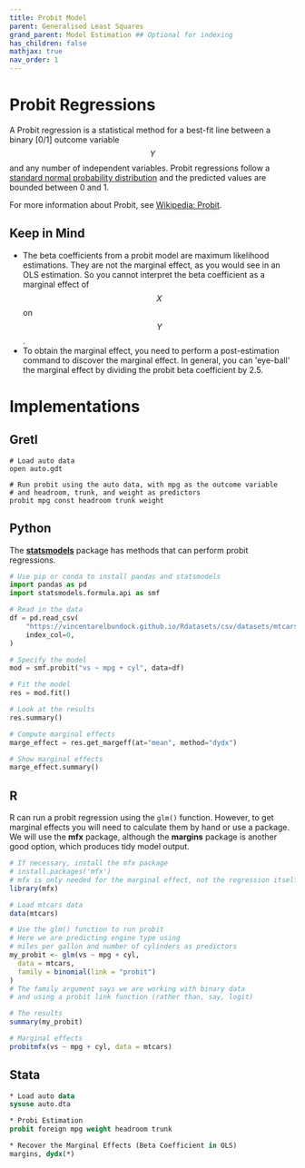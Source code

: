 ```yaml
---
title: Probit Model
parent: Generalised Least Squares
grand_parent: Model Estimation ## Optional for indexing
has_children: false
mathjax: true
nav_order: 1
---
```


# Probit Regressions

A Probit regression is a statistical method for a best-fit line between a binary [0/1] outcome variable $$Y$$ and any number of independent variables. Probit regressions follow a [standard normal probability distribution](https://en.wikipedia.org/wiki/Normal_distribution) and the predicted values are bounded between 0 and 1.

For more information about Probit, see [Wikipedia: Probit](https://en.wikipedia.org/wiki/Probit_model).

## Keep in Mind
- The beta coefficients from a probit model are maximum likelihood estimations. They are not the marginal effect, as you would see in an OLS estimation. So you cannot interpret the beta coefficient as a marginal effect of $$X$$ on $$Y$$.
- To obtain the marginal effect, you need to perform a post-estimation command to discover the marginal effect. In general, you can 'eye-ball' the marginal effect by dividing the probit beta coefficient by 2.5.

# Implementations

## Gretl

```gretl
# Load auto data
open auto.gdt

# Run probit using the auto data, with mpg as the outcome variable
# and headroom, trunk, and weight as predictors
probit mpg const headroom trunk weight
```

## Python

The [**statsmodels**](https://www.statsmodels.org/stable/index.html) package has methods that can perform probit regressions.

```python
# Use pip or conda to install pandas and statsmodels
import pandas as pd
import statsmodels.formula.api as smf

# Read in the data
df = pd.read_csv(
    "https://vincentarelbundock.github.io/Rdatasets/csv/datasets/mtcars.csv",
    index_col=0,
)

# Specify the model
mod = smf.probit("vs ~ mpg + cyl", data=df)

# Fit the model
res = mod.fit()

# Look at the results
res.summary()

# Compute marginal effects
marge_effect = res.get_margeff(at="mean", method="dydx")

# Show marginal effects
marge_effect.summary()

```

## R
R can run a probit regression using the `glm()` function. However, to get marginal effects you will need to calculate them by hand or use a package. We will use the **mfx** package, although the **margins** package is another good option, which produces tidy model output.

```r
# If necessary, install the mfx package
# install.packages('mfx')
# mfx is only needed for the marginal effect, not the regression itself
library(mfx)

# Load mtcars data
data(mtcars)

# Use the glm() function to run probit
# Here we are predicting engine type using
# miles per gallon and number of cylinders as predictors
my_probit <- glm(vs ~ mpg + cyl,
  data = mtcars,
  family = binomial(link = "probit")
)
# The family argument says we are working with binary data
# and using a probit link function (rather than, say, logit)

# The results
summary(my_probit)

# Marginal effects
probitmfx(vs ~ mpg + cyl, data = mtcars)
```

## Stata

```stata
* Load auto data
sysuse auto.dta

* Probi Estimation
probit foreign mpg weight headroom trunk

* Recover the Marginal Effects (Beta Coefficient in OLS)
margins, dydx(*)
```
